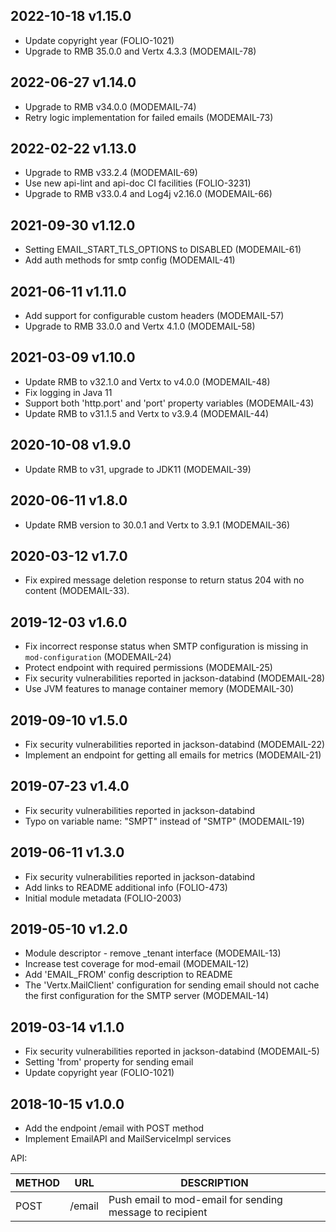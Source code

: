 ## 2022-10-18 v1.15.0
* Update copyright year (FOLIO-1021)
* Upgrade to RMB 35.0.0 and Vertx 4.3.3 (MODEMAIL-78)

## 2022-06-27 v1.14.0
* Upgrade to RMB v34.0.0 (MODEMAIL-74)
* Retry logic implementation for failed emails (MODEMAIL-73)

## 2022-02-22 v1.13.0
* Upgrade to RMB v33.2.4 (MODEMAIL-69)
* Use new api-lint and api-doc CI facilities (FOLIO-3231)
* Upgrade to RMB v33.0.4 and Log4j v2.16.0 (MODEMAIL-66)

## 2021-09-30 v1.12.0
 * Setting EMAIL_START_TLS_OPTIONS to DISABLED (MODEMAIL-61)
 * Add auth methods for smtp config (MODEMAIL-41)

## 2021-06-11 v1.11.0
 * Add support for configurable custom headers (MODEMAIL-57)
 * Upgrade to RMB 33.0.0 and Vertx 4.1.0 (MODEMAIL-58)

## 2021-03-09 v1.10.0
 * Update RMB to v32.1.0 and Vertx to v4.0.0 (MODEMAIL-48)
 * Fix logging in Java 11
 * Support both 'http.port' and 'port' property variables (MODEMAIL-43)
 * Update RMB to v31.1.5 and Vertx to v3.9.4 (MODEMAIL-44)

## 2020-10-08 v1.9.0
 * Update RMB to v31, upgrade to JDK11 (MODEMAIL-39)

## 2020-06-11 v1.8.0
 * Update RMB version to 30.0.1 and Vertx to 3.9.1 (MODEMAIL-36)

## 2020-03-12 v1.7.0
 * Fix expired message deletion response to return status 204 with no content (MODEMAIL-33).

## 2019-12-03 v1.6.0
 * Fix incorrect response status when SMTP configuration is missing in `mod-configuration` (MODEMAIL-24)
 * Protect endpoint with required permissions (MODEMAIL-25)
 * Fix security vulnerabilities reported in jackson-databind (MODEMAIL-28)
 * Use JVM features to manage container memory (MODEMAIL-30)

## 2019-09-10 v1.5.0
 * Fix security vulnerabilities reported in jackson-databind (MODEMAIL-22)
 * Implement an endpoint for getting all emails for metrics (MODEMAIL-21)

## 2019-07-23 v1.4.0
 * Fix security vulnerabilities reported in jackson-databind
 * Typo on variable name: "SMPT" instead of "SMTP" (MODEMAIL-19)

## 2019-06-11 v1.3.0
 * Fix security vulnerabilities reported in jackson-databind
 * Add links to README additional info (FOLIO-473)
 * Initial module metadata (FOLIO-2003)

## 2019-05-10 v1.2.0
 * Module descriptor - remove _tenant interface (MODEMAIL-13)
 * Increase test coverage for mod-email (MODEMAIL-12)
 * Add 'EMAIL_FROM' config description to README
 * The 'Vertx.MailClient' configuration for sending email should not cache the first configuration for the SMTP server (MODEMAIL-14)
 
## 2019-03-14 v1.1.0
 * Fix security vulnerabilities reported in jackson-databind (MODEMAIL-5)
 * Setting 'from' property for sending email
 * Update copyright year (FOLIO-1021)

## 2018-10-15 v1.0.0
 * Add the endpoint /email with POST method
 * Implement EmailAPI and MailServiceImpl services

 API:

 | METHOD |  URL                          | DESCRIPTION                                                       |
 |--------|-------------------------------|-------------------------------------------------------------------|
 | POST   | /email                        | Push email to mod-email for sending message to recipient          |
